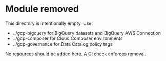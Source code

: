 # Module removed

This directory is intentionally empty. Use:

- ../gcp-bigquery for BigQuery datasets and BigQuery AWS Connection
- ../gcp-composer for Cloud Composer environments
- ../gcp-governance for Data Catalog policy tags

No resources should be added here. A CI check enforces removal.

